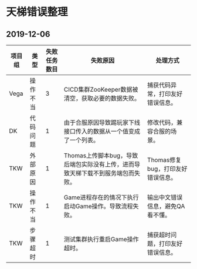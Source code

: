# 天梯错误整理

## 2019-12-06

|项目组|类型|失败任务数目|失败原因|处理方式|
|---|---|---|---|---|
|Vega|操作不当|3|CICD集群ZooKeeper数据被清空，获取必要的数据失败。|捕获代码异常，打印友好错误信息。|
|DK|代码问题|1|由于合服原因导致踢玩家下线接口传入的数据从一个值变成了一个列表。|修改代码，兼容合服的场景。|
|TKW|外部原因|1|Thomas上传脚本bug，导致后端包实际没有上传，进而导致天梯下载不到服务端包而失败。|Thomas修复bug，打印友好错误信息。|
|TKW|操作不当|1|Game进程存在的情况下执行启动Game操作。导致流程失败。|输出中文错误信息，避免QA看不懂。|
|TKW|步骤超时|1|测试集群执行重启Game操作超时。|捕获超时问题，打印友好错误信息。|
